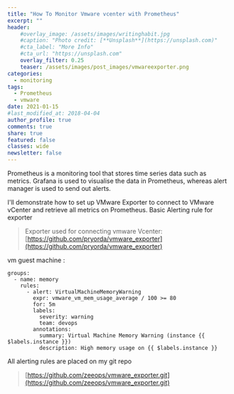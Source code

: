 ```yaml
---
title: "How To Monitor Vmware vcenter with Prometheus"
excerpt: ""
header:
    #overlay_image: /assets/images/writinghabit.jpg
    #caption: "Photo credit: [**Unsplash**](https://unsplash.com)"
    #cta_label: "More Info"
    #cta_url: "https://unsplash.com"
    overlay_filter: 0.25
    teaser: /assets/images/post_images/vmwareexporter.png
categories:
  - monitoring
tags:
  - Prometheus
  - vmware
date: 2021-01-15
#last_modified_at: 2018-04-04  
author_profile: true
comments: true
share: true
featured: false
classes: wide
newsletter: false
---
```


Prometheus is a monitoring tool that stores time series data such as metrics. Grafana is used to visualise the data in Prometheus, whereas alert manager is used to send out alerts.

I'll demonstrate how to set up VMware Exporter to connect to VMware vCenter and retrieve all metrics on Prometheus.
Basic Alerting rule for exporter

> Exporter used for connecting vmware Vcenter:
> [https://github.com/pryorda/vmware_exporter](https://github.com/pryorda/vmware_exporter)

vm guest machine :

    groups:
	  - name: memory
	    rules:
		  - alert: VirtualMachineMemoryWarning
		    expr: vmware_vm_mem_usage_average / 100 >= 80
		    for: 5m
		    labels:
			  severity: warning
			  team: devops
		    annotations:
			  summary: Virtual Machine Memory Warning (instance {{ $labels.instance }})
			  description: High memory usage on {{ $labels.instance }}


All alerting rules are placed on my git repo

> [https://github.com/zeeops/vmware_exporter.git](https://github.com/zeeops/vmware_exporter.git)





<!--stackedit_data:
eyJoaXN0b3J5IjpbLTU1NDMyMDU4LC02MjM0NTI3NDMsLTYwNj
QyOTAzNSw1MjE3NTEzOTEsLTQyNTA3MjkyNCwxNTA5OTY1MzYx
LC0xNzA4MTg3Mjg5LC0yMTEwMDIzNDYzXX0=
-->